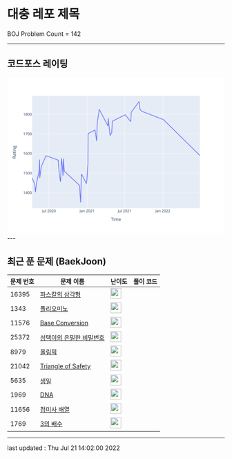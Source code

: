 # 대충 레포 제목

BOJ Problem Count = 142

---

## 코드포스 레이팅
[![Rating Graph](./cfStats.svg)](https://github.com/ingyu1008/Algorithm-Problem-Solving/blob/master/cfStats.html)---

## 최근 푼 문제 (BaekJoon)
| 문제 번호 | 문제 이름 | 난이도 | 풀이 코드 |
| --- | --- | --- | --- |
| 16395 | [파스칼의 삼각형](https://www.acmicpc.net/problem/16395) | <img height="25px" width="25px=" src="https://static.solved.ac/tier_small/6.svg"/> |  |
| 1343 | [폴리오미노](https://www.acmicpc.net/problem/1343) | <img height="25px" width="25px=" src="https://static.solved.ac/tier_small/6.svg"/> |  |
| 11576 | [Base Conversion](https://www.acmicpc.net/problem/11576) | <img height="25px" width="25px=" src="https://static.solved.ac/tier_small/6.svg"/> |  |
| 25372 | [성택이의 은밀한 비밀번호](https://www.acmicpc.net/problem/25372) | <img height="25px" width="25px=" src="https://static.solved.ac/tier_small/1.svg"/> |  |
| 8979 | [올림픽](https://www.acmicpc.net/problem/8979) | <img height="25px" width="25px=" src="https://static.solved.ac/tier_small/6.svg"/> |  |
| 21042 | [Triangle of Safety](https://www.acmicpc.net/problem/21042) | <img height="25px" width="25px=" src="https://static.solved.ac/tier_small/8.svg"/> |  |
| 5635 | [생일](https://www.acmicpc.net/problem/5635) | <img height="25px" width="25px=" src="https://static.solved.ac/tier_small/6.svg"/> |  |
| 1969 | [DNA](https://www.acmicpc.net/problem/1969) | <img height="25px" width="25px=" src="https://static.solved.ac/tier_small/6.svg"/> |  |
| 11656 | [접미사 배열](https://www.acmicpc.net/problem/11656) | <img height="25px" width="25px=" src="https://static.solved.ac/tier_small/7.svg"/> |  |
| 1769 | [3의 배수](https://www.acmicpc.net/problem/1769) | <img height="25px" width="25px=" src="https://static.solved.ac/tier_small/6.svg"/> |  |


---

last updated : Thu Jul 21 14:02:00 2022

